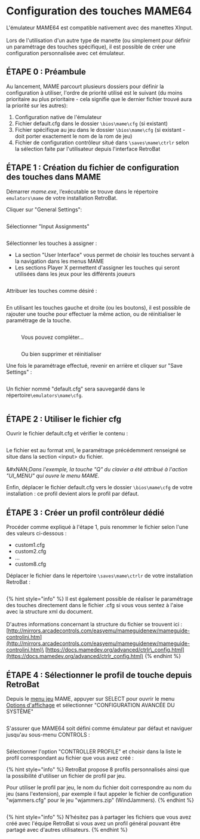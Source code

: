 # Configuration des touches MAME64

L'émulateur MAME64 est compatible nativement avec des manettes XInput.\
\
Lors de l'utilisation d'un autre type de manette (ou simplement pour définir un paramétrage des touches spécifique), il est possible de créer une configuration personnalisée avec cet émulateur.

## ÉTAPE 0 : Préambule

Au lancement, MAME parcourt plusieurs dossiers pour définir la configuration à utiliser, l'ordre de priorité utilisé est le suivant (du moins prioritaire au plus prioritaire - cela signifie que le dernier fichier trouvé aura la priorité sur les autres):

1. Configuration native de l'émulateur
2. Fichier default.cfg dans le dossier `\bios\mame\cfg` (si existant)
3. Fichier spécifique au jeu dans le dossier `\bios\mame\cfg` (si existant - doit porter exactement le nom de la rom de jeu)
4. Fichier de configuration contrôleur situé dans `\saves\mame\ctrlr` selon la sélection faite par l'utilisateur depuis l'interface RetroBat

## ÉTAPE 1 : Création du fichier de configuration des touches dans MAME

Démarrer _mame.exe_, l’exécutable se trouve dans le répertoire `emulators\mame` de votre installation RetroBat.

Cliquer sur "General Settings":

<div align="left"><figure><img src="https://i.imgur.com/7FfrAyr.png" alt=""><figcaption></figcaption></figure></div>

Sélectionner "Input Assignments"

<div align="left"><figure><img src="https://i.imgur.com/P23EUU1.png" alt=""><figcaption></figcaption></figure></div>

Sélectionner les touches à assigner :

* La section "User Interface" vous permet de choisir les touches servant à la navigation dans les menus MAME
* Les sections Player X permettent d'assigner les touches qui seront utilisées dans les jeux pour les différents joueurs

<div align="left"><figure><img src="https://i.imgur.com/pgXcIQM.png" alt=""><figcaption></figcaption></figure></div>

Attribuer les touches comme désiré :

<div align="left"><figure><img src="https://i.imgur.com/kxVLMtw.png" alt=""><figcaption></figcaption></figure></div>

En utilisant les touches gauche et droite (ou les boutons), il est possible de rajouter une touche pour effectuer la même action, ou de réinitialiser le paramétrage de la touche.

<div align="left"><figure><img src="https://i.imgur.com/ubjsXry.png" alt=""><figcaption><p>Vous pouvez compléter...</p></figcaption></figure></div>

<div align="left"><figure><img src="https://i.imgur.com/6pGoFrF.png" alt=""><figcaption><p>Ou bien supprimer et réinitialiser</p></figcaption></figure></div>

Une fois le paramétrage effectué, revenir en arrière et cliquer sur "Save Settings" :

<div align="left"><figure><img src="https://i.imgur.com/pDLsvFJ.png" alt=""><figcaption></figcaption></figure></div>

Un fichier nommé "default.cfg" sera sauvegardé dans le répertoire`\emulators\mame\cfg`.

<div align="left"><figure><img src="https://i.imgur.com/PmZJO4I.png" alt=""><figcaption></figcaption></figure></div>



## ÉTAPE 2 : Utiliser le fichier cfg

Ouvrir le fichier default.cfg et vérifier le contenu :

<div align="left"><figure><img src="https://i.imgur.com/tYgSbfM.png" alt=""><figcaption></figcaption></figure></div>

Le fichier est au format xml, le paramétrage précédemment renseigné se situe dans la section \<input> du fichier.\
\
&#xNAN;_&#x44;ans l'exemple, la touche "Q" du clavier a été attribué à l'action "UI\_MENU" qui ouvre le menu MAME._

Enfin, déplacer le fichier default.cfg vers le dossier `\bios\mame\cfg` de votre installation : ce profil devient alors le profil par défaut.

## ÉTAPE 3 : Créer un profil contrôleur dédié

Procéder comme expliqué à l'étape 1, puis renommer le fichier selon l'une des valeurs ci-dessous :&#x20;

* custom1.cfg
* custom2.cfg
* ...
* custom8.cfg

Déplacer le fichier dans le répertoire `\saves\mame\ctrlr` de votre installation RetroBat :

<div align="left"><figure><img src="https://i.imgur.com/15wt2XH.png" alt=""><figcaption></figcaption></figure></div>

{% hint style="info" %}
Il est également possible de réaliser le paramétrage des touches directement dans le fichier .cfg si vous vous sentez à l'aise avec la structure xml du document.\
\
D'autres informations concernant la structure du fichier se trouvent ici : \
[http://mirrors.arcadecontrols.com/easyemu/mameguidenew/mameguide-controlini.htm](http://mirrors.arcadecontrols.com/easyemu/mameguidenew/mameguide-controlini.htm)\
[https://docs.mamedev.org/advanced/ctrlr\_config.html](https://docs.mamedev.org/advanced/ctrlr_config.html)
{% endhint %}

## ÉTAPE 4 : Sélectionner le profil de touche depuis RetroBat

Depuis le [menu jeu](../../navigation/system-view-and-game-view.md#vue-jeux) MAME, appuyer sur SELECT pour ouvrir le menu [Options d'affichage](../../navigation/view-options.md) et sélectionner "CONFIGURATION AVANCÉE DU SYSTÈME"

<div align="left"><figure><img src="https://i.imgur.com/6LP55Wp.png" alt=""><figcaption></figcaption></figure></div>

S'assurer que MAME64 soit défini comme émulateur par défaut et naviguer jusqu'au sous-menu CONTROLS :

<div align="left"><figure><img src="https://i.imgur.com/gC4dECi.png" alt=""><figcaption></figcaption></figure></div>

Sélectionner l'option "CONTROLLER PROFILE" et choisir dans la liste le profil correspondant au fichier que vous avez créé :

{% hint style="info" %}
RetroBat propose 8 profils personnalisés ainsi que la possibilité d'utiliser un fichier de profil par jeu.

Pour utiliser le profil par jeu, le nom du fichier doit correspondre au nom du jeu (sans l'extension), par exemple il faut appeler le fichier de configuration "wjammers.cfg" pour le jeu "wjammers.zip" (WindJammers).
{% endhint %}

<div align="left"><figure><img src="https://i.imgur.com/SzXa5UY.png" alt=""><figcaption></figcaption></figure></div>

{% hint style="info" %}
N’hésitez pas à partager les fichiers que vous avez créé avec l'équipe RetroBat si vous avez un profil général pouvant être partagé avec d'autres utilisateurs.
{% endhint %}
